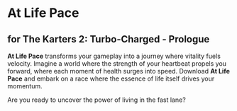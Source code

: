 # At Life Pace

## for The Karters 2: Turbo-Charged - Prologue

**At Life Pace** transforms your gameplay into a journey where vitality fuels velocity. Imagine a world where the strength of your heartbeat propels you forward, where each moment of health surges into speed. Download **At Life Pace** and embark on a race where the essence of life itself drives your momentum.

Are you ready to uncover the power of living in the fast lane?
